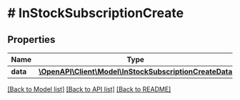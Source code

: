 # # InStockSubscriptionCreate

## Properties

Name | Type | Description | Notes
------------ | ------------- | ------------- | -------------
**data** | [**\OpenAPI\Client\Model\InStockSubscriptionCreateData**](InStockSubscriptionCreateData.md) |  |

[[Back to Model list]](../../README.md#models) [[Back to API list]](../../README.md#endpoints) [[Back to README]](../../README.md)
